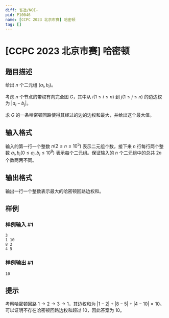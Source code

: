 ```yaml
---
diff: 省选/NOI-
pid: P10046
name: [CCPC 2023 北京市赛] 哈密顿
tag: []
---
```

# [CCPC 2023 北京市赛] 哈密顿
## 题目描述

给出 $n$ 个二元组 $(a_i,b_i)$。

考虑 $n$ 个节点的带权有向完全图 $G$，其中从 $i (1 \le i \le n)$ 到 $j (1 \le j \le n)$ 的边边权为 $|a_i-b_j|$。

求 $G$ 的一条哈密顿回路使得其经过的边的边权和最大，并给出这个最大值。
## 输入格式

输入的第一行一个整数 $n(2 \le n \le 10^5)$ 表示二元组个数，接下来 $n$ 行每行两个整数 $a_i,b_i(0 \le a_i,b_i \le 10^9)$ 表示每个二元组。保证输入的 $n$ 个二元组中的总共 $2n$ 个数两两不同。
## 输出格式

输出一行一个整数表示最大的哈密顿回路边权和。
## 样例

### 样例输入 #1
```
3
1 10
8 2
4 5
```
### 样例输出 #1
```
10
```
## 提示

考察哈密顿回路 $1 \to 2 \to 3 \to 1$，其边权和为 $|1-2| + |
8-5| + |4-10| = 10$。可以证明不存在哈密顿回路边权和超过 $10$，因此答案为 $10$。
